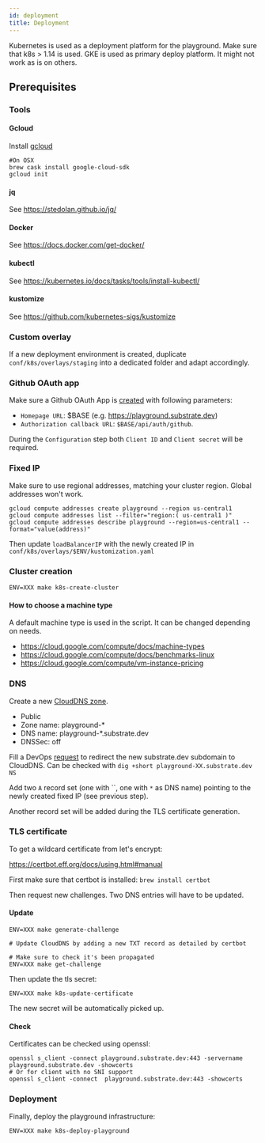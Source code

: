 ```yaml
---
id: deployment
title: Deployment
---
```


Kubernetes is used as a deployment platform for the playground. Make sure that k8s > 1.14 is used.
GKE is used as primary deploy platform. It might not work as is on others.

## Prerequisites

### Tools

#### Gcloud

Install [gcloud](https://cloud.google.com/sdk/docs/)

```shell
#On OSX
brew cask install google-cloud-sdk
gcloud init
```
#### jq

See https://stedolan.github.io/jq/
#### Docker

See https://docs.docker.com/get-docker/

#### kubectl

See https://kubernetes.io/docs/tasks/tools/install-kubectl/
#### kustomize

See https://github.com/kubernetes-sigs/kustomize

### Custom overlay

If a new deployment environment is created, duplicate `conf/k8s/overlays/staging` into a dedicated folder and adapt accordingly.
### Github OAuth app

Make sure a Github OAuth App is [created](https://docs.github.com/en/developers/apps/creating-an-oauth-app) with following parameters:

* `Homepage URL`: $BASE (e.g. https://playground.substrate.dev)
* `Authorization callback URL`: `$BASE/api/auth/github`.

During the `Configuration` step both `Client ID` and `Client secret` will be required.
### Fixed IP

Make sure to use regional addresses, matching your cluster region. Global addresses won't work.

```
gcloud compute addresses create playground --region us-central1
gcloud compute addresses list --filter="region:( us-central1 )"
gcloud compute addresses describe playground --region=us-central1 --format="value(address)"
```

Then update `loadBalancerIP` with the newly created IP in `conf/k8s/overlays/$ENV/kustomization.yaml`

### Cluster creation

```shell
ENV=XXX make k8s-create-cluster
```

#### How to choose a machine type

A default machine type is used in the script. It can be changed depending on needs.

* https://cloud.google.com/compute/docs/machine-types
* https://cloud.google.com/compute/docs/benchmarks-linux
* https://cloud.google.com/compute/vm-instance-pricing

### DNS

Create a new [CloudDNS zone](https://console.cloud.google.com/net-services/dns/zones/new/create?authuser=1&project=substrateplayground-252112).

* Public
* Zone name: playground-*
* DNS name: playground-*.substrate.dev
* DNSSec: off

Fill a DevOps [request](https://github.com/paritytech/devops/issues/732) to redirect the new substrate.dev subdomain to CloudDNS.
Can be checked with `dig +short playground-XX.substrate.dev NS`

Add two `A` record set (one with ``, one with `*` as DNS name) pointing to the newly created fixed IP (see previous step).

Another record set will be added during the TLS certificate generation.
### TLS certificate

To get a wildcard certificate from let's encrypt:

https://certbot.eff.org/docs/using.html#manual

First make sure that certbot is installed: `brew install certbot`

Then request new challenges. Two DNS entries will have to be updated.

#### Update

```
ENV=XXX make generate-challenge

# Update CloudDNS by adding a new TXT record as detailed by certbot

# Make sure to check it's been propagated
ENV=XXX make get-challenge
```

Then update the tls secret:

```
ENV=XXX make k8s-update-certificate
```

The new secret will be automatically picked up.

#### Check

Certificates can be checked using openssl:

```shell
openssl s_client -connect playground.substrate.dev:443 -servername playground.substrate.dev -showcerts
# Or for client with no SNI support
openssl s_client -connect  playground.substrate.dev:443 -showcerts
```

### Deployment

Finally, deploy the playground infrastructure:

```
ENV=XXX make k8s-deploy-playground
```
